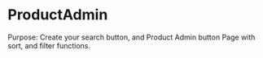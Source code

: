 # ProductAdmin
 Purpose: Create your search button, and Product Admin button Page with sort, and filter functions.
